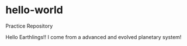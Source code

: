 # hello-world
Practice Repository

Hello Earthlings!!
I come from a advanced and evolved planetary system!
